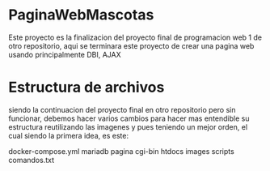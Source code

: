 # PaginaWebMascotas
Este proyecto es la finalizacion del proyecto final de programacion web 1 de otro repositorio, aqui se terminara este proyecto de crear una pagina web usando principalmente DBI, AJAX

# Estructura de archivos
siendo la continuacion del proyecto final en otro repositorio pero sin funcionar, debemos hacer varios cambios para hacer mas entendible su estructura reutilizando las imagenes y pues teniendo un mejor orden, el cual siendo la primera idea, es este:

docker-compose.yml
mariadb
pagina
  cgi-bin
  htdocs
  images
  scripts
  comandos.txt